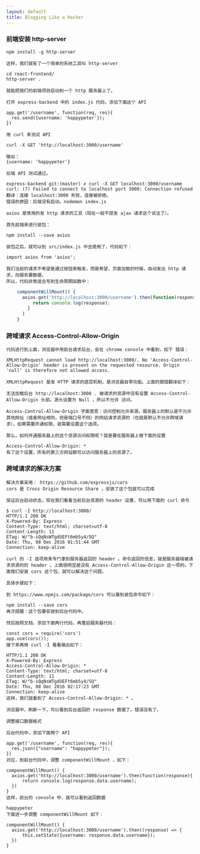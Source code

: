 ```yaml
---
layout: default
title: Blogging Like a Hacker
---
```



###    前端安装 http-server

    npm install -g http-server

    这样，我们就有了一个简单的系统工具叫 http-server

    cd react-frontend/
    http-server .

    就能把我们的前端项目启动到一个 http 服务器上了。

    打开 express-backend 中的 index.js 代码，添加下面这个 API

    app.get('/username', function(req, res){
      res.send({username: 'happypeter'});
    })

    用 curl 来测试 API

    curl -X GET 'http://localhost:3000/username'

    输出：
    {username: 'happypeter'}

    后端 API 测试通过。

    express-backend git:(master) ✗ curl -X GET localhost:3000/username
    curl: (7) Failed to connect to localhost port 3000: Connection refused
    翻译：连接 localhost:3000 失败，连接被拒绝。
    错误的原因：后端没有启动。nodemon index.js

    axios 是常用的发 http 请求的工具（现在一般不提发 ajax 请求这个说法了）。

    首先前端来进行装包：

    npm install --save axios

    装包之后，就可以到 src/index.js 中去使用了，代码如下：

    import axios from 'axios';

    我们当前的请求不希望是通过按钮来触发，而是希望，页面加载的时候，自动发出 http 请求，向服务要数据，
    所以，代码非常适合写到生命周期函数中：
```js
    componentWillMount() {
      axios.get('http://localhost:3000/username').then(function(response){
          return console.log(response);
        }
      )
    }
```
###  跨域请求 Access-Control-Allow-Origin

    代码进行到上面，浏览器中用前台请求后台，会在 chrome console 中看到，如下 错误：

    XMLHttpRequest cannot load http://localhost:3000/. No 'Access-Control-Allow-Origin' header is present on the requested resource. Origin 'null' is therefore not allowed access.

    XMLHttpRequest 是发 HTTP 请求的底层机制，是浏览器自带功能。上面的报错翻译如下：

    无法加载后台 http://localhost:3000 . 被请求的资源中没有设置 Access-Control-Allow-Origin 头部。源头设置为 Null ，所以不允许 访问。

    Access-Control-Allow-Origin 字面意思：访问控制允许来源。服务器上的默认是不允许其他网址（或者网址相同，但是端口号不同）的网站请求资源的（也就是默认不允许跨域请求），如果需要开通权限，就需要设置这个选项。

    那么，如何开通服务器上的这个资源访问权限呢？就是要在服务器上做下面的设置

    Access-Control-Allow-Origin: *
    有了这个设置，所有的第三方网站都可以访问服务器上的资源了。

###  跨域请求的解决方案

    解决方案采用： https://github.com/expressjs/cors
    cors 是 Cross Origin Resource Share ，安装了这个包就可以完成

    保证后台启动状态，现在我们看看当前后台资源的 header 设置，可以用下面的 curl 命令

    $ curl -I http://localhost:3000/
    HTTP/1.1 200 OK
    X-Powered-By: Express
    Content-Type: text/html; charset=utf-8
    Content-Length: 11
    ETag: W/"b-sQqNsWTgdUEFt6mb5y4/5Q"
    Date: Thu, 08 Dec 2016 01:51:44 GMT
    Connection: keep-alive

    curl 的 -I 选项用来专门拿到服务器返回的 header 。命令返回的信息，就是服务器端被请求资源的的 header 。上面很明显是没有 Access-Control-Allow-Origin 这一项的。下面我们安装 cors 这个包，就可以解决这个问题。

    具体步骤如下：

    到 https://www.npmjs.com/package/cors 可以看到装包命令如下：

    npm install --save cors
    再次提醒：这个包要安装到后台代码中。

    然后按照文档，添加下面两行代码，再重启服务器代码：

    const cors = require('cors')
    app.use(cors());
    接下来再用 curl -I 看看输出如下：

    HTTP/1.1 200 OK
    X-Powered-By: Express
    Access-Control-Allow-Origin: *
    Content-Type: text/html; charset=utf-8
    Content-Length: 11
    ETag: W/"b-sQqNsWTgdUEFt6mb5y4/5Q"
    Date: Thu, 08 Dec 2016 02:17:23 GMT
    Connection: keep-alive
    这样，我们就看到了 Access-Control-Allow-Origin: * 。

    浏览器中，刷新一下，可以看到后台返回的 response 数据了。错误没有了。

    调整接口数据格式

    后台代码中，添加下面两个 API

    app.get('/username', function(req, res){
      res.json({"username": "happypeter"});
    })
    对应，到前台代码中，调整 componentWillMount ，如下：

    componentWillMount() {
      axios.get('http://localhost:3000/username').then(function(response){
          return console.log(response.data.username);
      })
    }
    这样，前台的 console 中，就可以看到返回数据

    happypeter
    下面进一步调整 componentWillMount 如下：

    componentWillMount() {
      axios.get('http://localhost:3000/username').then((response) => {
          this.setState({username: response.data.username});
      })
    }
